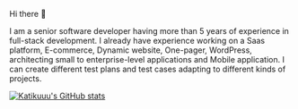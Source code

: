 Hi there 👋

I am a senior software developer having more than 5 years of experience in full-stack development. I already have experience working on a Saas platform, E-commerce, Dynamic website, One-pager, WordPress, architecting small to enterprise-level applications and Mobile application. I can create different test plans and test cases adapting to different kinds of projects.

[![Katikuuu's GitHub stats](https://github-readme-stats.vercel.app/api?username=katikuuu)](https://github.com/katikuuu/github-readme-stats)


